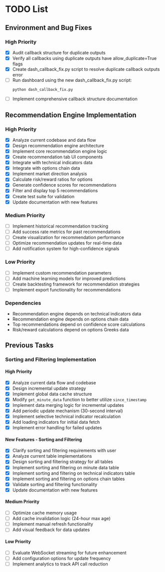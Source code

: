 # TODO List

## Environment and Bug Fixes

### High Priority
- [x] Audit callback structure for duplicate outputs
- [x] Verify all callbacks using duplicate outputs have allow_duplicate=True flags
- [x] Create dash_callback_fix.py script to resolve duplicate callback outputs error
- [ ] Run dashboard using the new dash_callback_fix.py script:
  ```
  python dash_callback_fix.py
  ```
- [ ] Implement comprehensive callback structure documentation

## Recommendation Engine Implementation

### High Priority
- [x] Analyze current codebase and data flow
- [x] Design recommendation engine architecture
- [x] Implement core recommendation engine logic
- [x] Create recommendation tab UI components
- [x] Integrate with technical indicators data
- [x] Integrate with options chain data
- [x] Implement market direction analysis
- [x] Calculate risk/reward ratios for options
- [x] Generate confidence scores for recommendations
- [x] Filter and display top 5 recommendations
- [x] Create test suite for validation
- [x] Update documentation with new features

### Medium Priority
- [ ] Implement historical recommendation tracking
- [ ] Add success rate metrics for past recommendations
- [ ] Create visualization for recommendation performance
- [ ] Optimize recommendation updates for real-time data
- [ ] Add notification system for high-confidence signals

### Low Priority
- [ ] Implement custom recommendation parameters
- [ ] Add machine learning models for improved predictions
- [ ] Create backtesting framework for recommendation strategies
- [ ] Implement export functionality for recommendations

### Dependencies
- Recommendation engine depends on technical indicators data
- Recommendation engine depends on options chain data
- Top recommendations depend on confidence score calculations
- Risk/reward calculations depend on options Greeks data

## Previous Tasks

### Sorting and Filtering Implementation

#### High Priority
- [x] Analyze current data flow and codebase
- [x] Design incremental update strategy
- [x] Implement global data cache structure
- [x] Modify `get_minute_data` function to better utilize `since_timestamp`
- [x] Implement data merging logic for incremental updates
- [x] Add periodic update mechanism (30-second interval)
- [x] Implement selective technical indicator recalculation
- [x] Add loading indicators for initial data fetch
- [x] Implement error handling for failed updates

#### New Features - Sorting and Filtering
- [x] Clarify sorting and filtering requirements with user
- [x] Analyze current table implementations
- [x] Design sorting and filtering strategy for all tables
- [x] Implement sorting and filtering on minute data table
- [x] Implement sorting and filtering on technical indicators table
- [x] Implement sorting and filtering on options chain tables
- [x] Validate sorting and filtering functionality
- [x] Update documentation with new features

#### Medium Priority
- [ ] Optimize cache memory usage
- [ ] Add cache invalidation logic (24-hour max age)
- [ ] Implement manual refresh functionality
- [ ] Add visual feedback for data updates

#### Low Priority
- [ ] Evaluate WebSocket streaming for future enhancement
- [ ] Add configuration options for update frequency
- [ ] Implement analytics to track API call reduction
